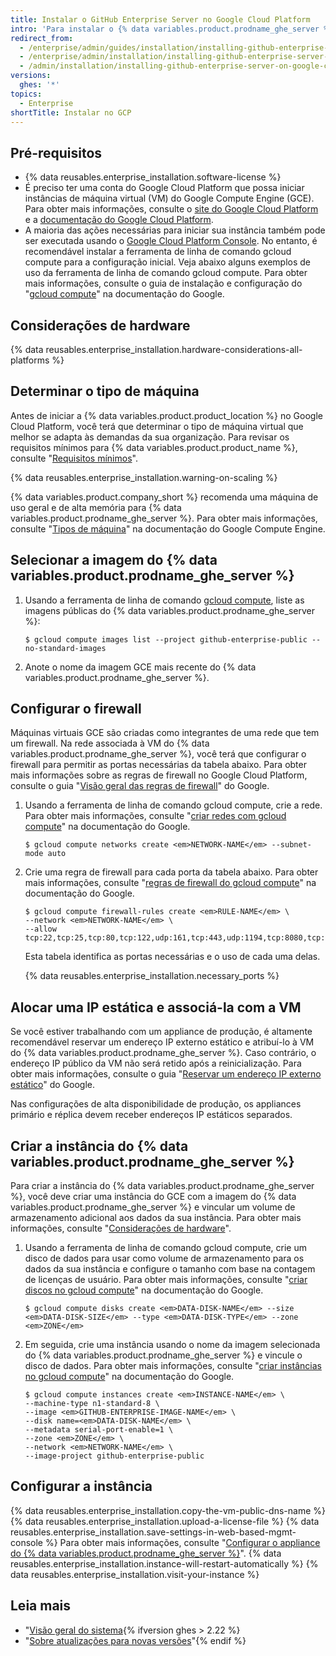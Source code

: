 ```yaml
---
title: Instalar o GitHub Enterprise Server no Google Cloud Platform
intro: 'Para instalar o {% data variables.product.prodname_ghe_server %} no Google Cloud Platform, você deve fazer a implantação em um tipo de máquina compatível e usar um disco padrão persistente ou SSD persistente.'
redirect_from:
  - /enterprise/admin/guides/installation/installing-github-enterprise-on-google-cloud-platform/
  - /enterprise/admin/installation/installing-github-enterprise-server-on-google-cloud-platform
  - /admin/installation/installing-github-enterprise-server-on-google-cloud-platform
versions:
  ghes: '*'
topics:
  - Enterprise
shortTitle: Instalar no GCP
---
```


## Pré-requisitos

- {% data reusables.enterprise_installation.software-license %}
- É preciso ter uma conta do Google Cloud Platform que possa iniciar instâncias de máquina virtual (VM) do Google Compute Engine (GCE). Para obter mais informações, consulte o [site do Google Cloud Platform](https://cloud.google.com/) e a [documentação do Google Cloud Platform](https://cloud.google.com/docs/).
- A maioria das ações necessárias para iniciar sua instância também pode ser executada usando o [Google Cloud Platform Console](https://cloud.google.com/compute/docs/console). No entanto, é recomendável instalar a ferramenta de linha de comando gcloud compute para a configuração inicial. Veja abaixo alguns exemplos de uso da ferramenta de linha de comando gcloud compute. Para obter mais informações, consulte o guia de instalação e configuração do "[gcloud compute](https://cloud.google.com/compute/docs/gcloud-compute/)" na documentação do Google.

## Considerações de hardware

{% data reusables.enterprise_installation.hardware-considerations-all-platforms %}

## Determinar o tipo de máquina

Antes de iniciar a {% data variables.product.product_location %} no Google Cloud Platform, você terá que determinar o tipo de máquina virtual que melhor se adapta às demandas da sua organização. Para revisar os requisitos mínimos para {% data variables.product.product_name %}, consulte "[Requisitos mínimos](#minimum-requirements)".

{% data reusables.enterprise_installation.warning-on-scaling %}

{% data variables.product.company_short %} recomenda uma máquina de uso geral e de alta memória para {% data variables.product.prodname_ghe_server %}. Para obter mais informações, consulte "[Tipos de máquina](https://cloud.google.com/compute/docs/machine-types#n2_high-memory_machine_types)" na documentação do Google Compute Engine.

## Selecionar a imagem do {% data variables.product.prodname_ghe_server %}

1. Usando a ferramenta de linha de comando [gcloud compute](https://cloud.google.com/compute/docs/gcloud-compute/), liste as imagens públicas do {% data variables.product.prodname_ghe_server %}:
   ```shell
   $ gcloud compute images list --project github-enterprise-public --no-standard-images
   ```

2. Anote o nome da imagem GCE mais recente do {% data variables.product.prodname_ghe_server %}.

## Configurar o firewall

Máquinas virtuais GCE são criadas como integrantes de uma rede que tem um firewall. Na rede associada à VM do {% data variables.product.prodname_ghe_server %}, você terá que configurar o firewall para permitir as portas necessárias da tabela abaixo. Para obter mais informações sobre as regras de firewall no Google Cloud Platform, consulte o guia "[Visão geral das regras de firewall](https://cloud.google.com/vpc/docs/firewalls)" do Google.

1. Usando a ferramenta de linha de comando gcloud compute, crie a rede. Para obter mais informações, consulte "[criar redes com gcloud compute](https://cloud.google.com/sdk/gcloud/reference/compute/networks/create)" na documentação do Google.
   ```shell
   $ gcloud compute networks create <em>NETWORK-NAME</em> --subnet-mode auto
   ```
2. Crie uma regra de firewall para cada porta da tabela abaixo. Para obter mais informações, consulte "[regras de firewall do gcloud compute](https://cloud.google.com/sdk/gcloud/reference/compute/firewall-rules/)" na documentação do Google.
   ```shell
   $ gcloud compute firewall-rules create <em>RULE-NAME</em> \
   --network <em>NETWORK-NAME</em> \
   --allow tcp:22,tcp:25,tcp:80,tcp:122,udp:161,tcp:443,udp:1194,tcp:8080,tcp:8443,tcp:9418,icmp
   ```
   Esta tabela identifica as portas necessárias e o uso de cada uma delas.

   {% data reusables.enterprise_installation.necessary_ports %}

## Alocar uma IP estática e associá-la com a VM

Se você estiver trabalhando com um appliance de produção, é altamente recomendável reservar um endereço IP externo estático e atribuí-lo à VM do {% data variables.product.prodname_ghe_server %}. Caso contrário, o endereço IP público da VM não será retido após a reinicialização. Para obter mais informações, consulte o guia "[Reservar um endereço IP externo estático](https://cloud.google.com/compute/docs/configure-instance-ip-addresses)" do Google.

Nas configurações de alta disponibilidade de produção, os appliances primário e réplica devem receber endereços IP estáticos separados.

## Criar a instância do {% data variables.product.prodname_ghe_server %}

Para criar a instância do {% data variables.product.prodname_ghe_server %}, você deve criar uma instância do GCE com a imagem do {% data variables.product.prodname_ghe_server %} e vincular um volume de armazenamento adicional aos dados da sua instância. Para obter mais informações, consulte "[Considerações de hardware](#hardware-considerations)".

1. Usando a ferramenta de linha de comando gcloud compute, crie um disco de dados para usar como volume de armazenamento para os dados da sua instância e configure o tamanho com base na contagem de licenças de usuário. Para obter mais informações, consulte "[criar discos no gcloud compute](https://cloud.google.com/sdk/gcloud/reference/compute/disks/create)" na documentação do Google.
   ```shell
   $ gcloud compute disks create <em>DATA-DISK-NAME</em> --size <em>DATA-DISK-SIZE</em> --type <em>DATA-DISK-TYPE</em> --zone <em>ZONE</em>
   ```

2. Em seguida, crie uma instância usando o nome da imagem selecionada do {% data variables.product.prodname_ghe_server %} e vincule o disco de dados. Para obter mais informações, consulte "[criar instâncias no gcloud compute](https://cloud.google.com/sdk/gcloud/reference/compute/instances/create)" na documentação do Google.
   ```shell
   $ gcloud compute instances create <em>INSTANCE-NAME</em> \
   --machine-type n1-standard-8 \
   --image <em>GITHUB-ENTERPRISE-IMAGE-NAME</em> \
   --disk name=<em>DATA-DISK-NAME</em> \
   --metadata serial-port-enable=1 \
   --zone <em>ZONE</em> \
   --network <em>NETWORK-NAME</em> \
   --image-project github-enterprise-public
   ```

## Configurar a instância

{% data reusables.enterprise_installation.copy-the-vm-public-dns-name %}
{% data reusables.enterprise_installation.upload-a-license-file %}
{% data reusables.enterprise_installation.save-settings-in-web-based-mgmt-console %} Para obter mais informações, consulte "[Configurar o appliance do {% data variables.product.prodname_ghe_server %}](/enterprise/admin/guides/installation/configuring-the-github-enterprise-server-appliance)".
{% data reusables.enterprise_installation.instance-will-restart-automatically %}
{% data reusables.enterprise_installation.visit-your-instance %}

## Leia mais

- "[Visão geral do sistema](/enterprise/admin/guides/installation/system-overview){% ifversion ghes > 2.22 %}
- "[Sobre atualizações para novas versões](/admin/overview/about-upgrades-to-new-releases)"{% endif %}
